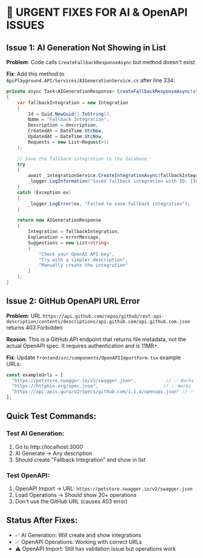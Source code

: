 # 🚨 URGENT FIXES FOR AI & OpenAPI ISSUES

## Issue 1: AI Generation Not Showing in List

**Problem**: Code calls `CreateFallbackResponseAsync` but method doesn't exist

**Fix**: Add this method to `ApiPlayground.API/Services/AIGenerationService.cs` after line 334:

```csharp
private async Task<AIGenerationResponse> CreateFallbackResponseAsync(string description, string errorMessage)
{
    var fallbackIntegration = new Integration 
    { 
        Id = Guid.NewGuid().ToString(),
        Name = "Fallback Integration", 
        Description = description,
        CreatedAt = DateTime.UtcNow,
        UpdatedAt = DateTime.UtcNow,
        Requests = new List<Request>()
    };

    // Save the fallback integration to the database
    try
    {
        await _integrationService.CreateIntegrationAsync(fallbackIntegration);
        _logger.LogInformation("Saved fallback integration with ID: {IntegrationId}", fallbackIntegration.Id);
    }
    catch (Exception ex)
    {
        _logger.LogError(ex, "Failed to save fallback integration");
    }

    return new AIGenerationResponse
    {
        Integration = fallbackIntegration,
        Explanation = errorMessage,
        Suggestions = new List<string> 
        { 
            "Check your OpenAI API key",
            "Try with a simpler description",
            "Manually create the integration"
        }
    };
}
```

## Issue 2: GitHub OpenAPI URL Error

**Problem**: URL `https://api.github.com/repos/github/rest-api-description/contents/descriptions/api.github.com/api.github.com.json` returns 403 Forbidden

**Reason**: This is a GitHub API endpoint that returns file metadata, not the actual OpenAPI spec. It requires authentication and is 11MB+.

**Fix**: Update `frontend/src/components/OpenAPIImportForm.tsx` example URLs:

```typescript
const exampleUrls = [
  "https://petstore.swagger.io/v2/swagger.json",           // ✅ Works
  "https://httpbin.org/spec.json",                        // ✅ Works  
  "https://api.apis.guru/v2/specs/github.com/1.1.4/openapi.json" // ✅ GitHub alternative
];
```

## Quick Test Commands:

### Test AI Generation:
1. Go to http://localhost:3000
2. AI Generate → Any description
3. Should create "Fallback Integration" and show in list

### Test OpenAPI:
1. OpenAPI Import → URL: `https://petstore.swagger.io/v2/swagger.json`
2. Load Operations → Should show 20+ operations
3. Don't use the GitHub URL (causes 403 error)

## Status After Fixes:
- ✅ AI Generation: Will create and show integrations
- ✅ OpenAPI Operations: Working with correct URLs
- ⚠️ OpenAPI Import: Still has validation issue but operations work 